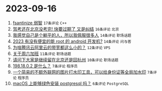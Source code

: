 # 2023-09-16

1. [fsantinize 弱智](https://www.v2ex.com/t/974343) `17条评论` `C++`
1. [驾考还在北京没考完! 快要过期了 又是纠结](https://www.v2ex.com/t/974351) `16条评论` `北京`
1. [我感觉自己是个躺平的人，所以我佩服很多人](https://www.v2ex.com/t/974340) `14条评论` `职场话题`
1. [2023 有没有便宜的能 root 的 android 开发机?](https://www.v2ex.com/t/974333) `14条评论` `问与答`
1. [为啥腾讯云阿里云的带宽都这么小的？](https://www.v2ex.com/t/974332) `12条评论` `VPS`
1. [关于周六加班](https://www.v2ex.com/t/974345) `11条评论` `职场话题`
1. [请问下大家是继续留在北京还是回杭州](https://www.v2ex.com/t/974342) `10条评论` `职场话题`
1. [198.18.0.2 是什么？](https://www.v2ex.com/t/974350) `7条评论` `程序员`
1. [一个简易的不额外联网的图片打水印工具，可以给身份证等全局加水印](https://www.v2ex.com/t/974327) `7条评论` `程序员`
1. [macOS 上能够绿色安装 postgresql 吗？](https://www.v2ex.com/t/974349) `6条评论` `PostgreSQL`
